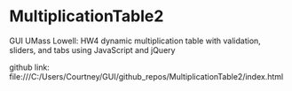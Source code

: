 # MultiplicationTable2
GUI UMass Lowell: HW4 dynamic multiplication table with validation, sliders, and tabs using JavaScript and jQuery 

github link: file:///C:/Users/Courtney/GUI/github_repos/MultiplicationTable2/index.html